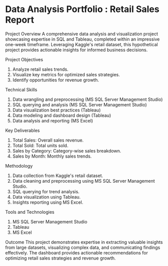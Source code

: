 # Data Analysis Portfolio : Retail Sales Report

Project Overview
A comprehensive data analysis and visualization project showcasing expertise in SQL and Tableau, completed within an impressive one-week timeframe. Leveraging Kaggle's retail dataset, this hypothetical project provides actionable insights for informed business decisions.

Project Objectives

1. Analyze retail sales trends.
2. Visualize key metrics for optimized sales strategies.
3. Identify opportunities for revenue growth.

Technical Skills
1. Data wrangling and preprocessing (MS SQL Server Management Studio)
2. SQL querying and analysis (MS SQL Server Management Studio)
3. Data visualization best practices (Tableau)
4. Data modeling and dashboard design (Tableau)
5. Data analysis and reporting (MS Excel)

Key Deliverables
1. Total Sales: Overall sales revenue.
2. Total Sold: Total units sold.
3. Sales by Category: Category-wise sales breakdown.
4. Sales by Month: Monthly sales trends.

Methodology
1. Data collection from Kaggle's retail dataset.
2. Data cleaning and preprocessing using MS SQL Server Management Studio.
3. SQL querying for trend analysis.
4. Data visualization using Tableau.
5. Insights reporting using MS Excel.

Tools and Technologies
1. MS SQL Server Management Studio
2. Tableau
3. MS Excel

Outcome
This project demonstrates expertise in extracting valuable insights from large datasets, visualizing complex data, and communicating findings effectively. The dashboard provides actionable recommendations for optimizing retail sales strategies and revenue growth.


